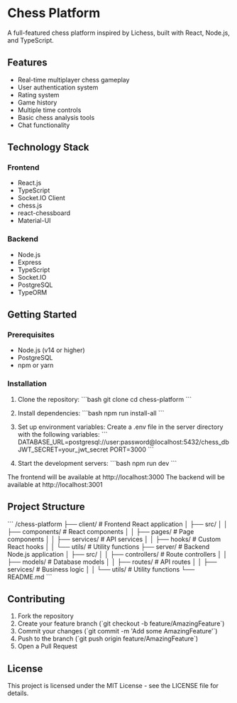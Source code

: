 # Chess Platform

A full-featured chess platform inspired by Lichess, built with React, Node.js, and TypeScript.

## Features

- Real-time multiplayer chess gameplay
- User authentication system
- Rating system
- Game history
- Multiple time controls
- Basic chess analysis tools
- Chat functionality

## Technology Stack

### Frontend
- React.js
- TypeScript
- Socket.IO Client
- chess.js
- react-chessboard
- Material-UI

### Backend
- Node.js
- Express
- TypeScript
- Socket.IO
- PostgreSQL
- TypeORM

## Getting Started

### Prerequisites
- Node.js (v14 or higher)
- PostgreSQL
- npm or yarn

### Installation

1. Clone the repository:
\`\`\`bash
git clone <repository-url>
cd chess-platform
\`\`\`

2. Install dependencies:
\`\`\`bash
npm run install-all
\`\`\`

3. Set up environment variables:
Create a .env file in the server directory with the following variables:
\`\`\`
DATABASE_URL=postgresql://user:password@localhost:5432/chess_db
JWT_SECRET=your_jwt_secret
PORT=3000
\`\`\`

4. Start the development servers:
\`\`\`bash
npm run dev
\`\`\`

The frontend will be available at http://localhost:3000
The backend will be available at http://localhost:3001

## Project Structure

\`\`\`
/chess-platform
├── client/               # Frontend React application
│   ├── src/
│   │   ├── components/  # React components
│   │   ├── pages/       # Page components
│   │   ├── services/    # API services
│   │   ├── hooks/       # Custom React hooks
│   │   └── utils/       # Utility functions
├── server/              # Backend Node.js application
│   ├── src/
│   │   ├── controllers/ # Route controllers
│   │   ├── models/      # Database models
│   │   ├── routes/      # API routes
│   │   ├── services/    # Business logic
│   │   └── utils/       # Utility functions
└── README.md
\`\`\`

## Contributing

1. Fork the repository
2. Create your feature branch (\`git checkout -b feature/AmazingFeature\`)
3. Commit your changes (\`git commit -m 'Add some AmazingFeature'\`)
4. Push to the branch (\`git push origin feature/AmazingFeature\`)
5. Open a Pull Request

## License

This project is licensed under the MIT License - see the LICENSE file for details.